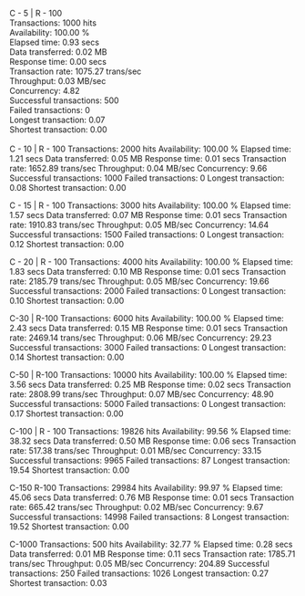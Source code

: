 
C - 5 | R - 100 \
Transactions:		        1000 hits \
Availability:		      100.00 % \
Elapsed time:		        0.93 secs \
Data transferred:	        0.02 MB \
Response time:		        0.00 secs \
Transaction rate:	     1075.27 trans/sec \
Throughput:		        0.03 MB/sec \
Concurrency:		        4.82 \
Successful transactions:         500 \
Failed transactions:	           0 \
Longest transaction:	        0.07 \
Shortest transaction:	        0.00 \
\
C - 10 | R - 100
Transactions:		        2000 hits
Availability:		      100.00 %
Elapsed time:		        1.21 secs
Data transferred:	        0.05 MB
Response time:		        0.01 secs
Transaction rate:	     1652.89 trans/sec
Throughput:		        0.04 MB/sec
Concurrency:		        9.66
Successful transactions:        1000
Failed transactions:	           0
Longest transaction:	        0.08
Shortest transaction:	        0.00

C - 15 | R - 100
Transactions:		        3000 hits
Availability:		      100.00 %
Elapsed time:		        1.57 secs
Data transferred:	        0.07 MB
Response time:		        0.01 secs
Transaction rate:	     1910.83 trans/sec
Throughput:		        0.05 MB/sec
Concurrency:		       14.64
Successful transactions:        1500
Failed transactions:	           0
Longest transaction:	        0.12
Shortest transaction:	        0.00

C - 20 | R - 100
Transactions:		        4000 hits
Availability:		      100.00 %
Elapsed time:		        1.83 secs
Data transferred:	        0.10 MB
Response time:		        0.01 secs
Transaction rate:	     2185.79 trans/sec
Throughput:		        0.05 MB/sec
Concurrency:		       19.66
Successful transactions:        2000
Failed transactions:	           0
Longest transaction:	        0.10
Shortest transaction:	        0.00

C-30 | R-100
Transactions:		        6000 hits
Availability:		      100.00 %
Elapsed time:		        2.43 secs
Data transferred:	        0.15 MB
Response time:		        0.01 secs
Transaction rate:	     2469.14 trans/sec
Throughput:		        0.06 MB/sec
Concurrency:		       29.23
Successful transactions:        3000
Failed transactions:	           0
Longest transaction:	        0.14
Shortest transaction:	        0.00

C-50 | R-100
Transactions:		       10000 hits
Availability:		      100.00 %
Elapsed time:		        3.56 secs
Data transferred:	        0.25 MB
Response time:		        0.02 secs
Transaction rate:	     2808.99 trans/sec
Throughput:		        0.07 MB/sec
Concurrency:		       48.90
Successful transactions:        5000
Failed transactions:	           0
Longest transaction:	        0.17
Shortest transaction:	        0.00

C-100 | R - 100
Transactions:		       19826 hits
Availability:		       99.56 %
Elapsed time:		       38.32 secs
Data transferred:	        0.50 MB
Response time:		        0.06 secs
Transaction rate:	      517.38 trans/sec
Throughput:		        0.01 MB/sec
Concurrency:		       33.15
Successful transactions:        9965
Failed transactions:	          87
Longest transaction:	       19.54
Shortest transaction:	        0.00

C-150 R-100
Transactions:		       29984 hits
Availability:		       99.97 %
Elapsed time:		       45.06 secs
Data transferred:	        0.76 MB
Response time:		        0.01 secs
Transaction rate:	      665.42 trans/sec
Throughput:		        0.02 MB/sec
Concurrency:		        9.67
Successful transactions:       14998
Failed transactions:	           8
Longest transaction:	       19.52
Shortest transaction:	        0.00

C-1000
Transactions:		         500 hits
Availability:		       32.77 %
Elapsed time:		        0.28 secs
Data transferred:	        0.01 MB
Response time:		        0.11 secs
Transaction rate:	     1785.71 trans/sec
Throughput:		        0.05 MB/sec
Concurrency:		      204.89
Successful transactions:         250
Failed transactions:	        1026
Longest transaction:	        0.27
Shortest transaction:	        0.03
